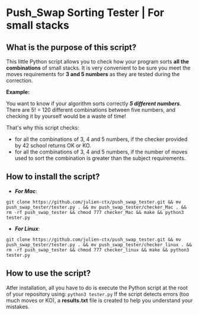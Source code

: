 # Push_Swap Sorting Tester | For small stacks

## What is the purpose of this script?

This little Python script allows you to check how your program sorts **all the combinations** of small stacks. It is very convenient to be sure you meet the moves requirements for **3 and 5 numbers** as they are tested during the correction.

**Example:**

You want to know if your algorithm sorts correctly ***5 different numbers***.
There are 5! = 120 different combinations between five numbers, and checking it by yourself would be a waste of time!

That's why this script checks:

- for all the combinations of 3, 4 and 5 numbers, if the checker provided by 42 school returns OK or KO.
- for all the combinations of 3, 4 and 5 numbers, if the number of moves used to sort the combination is greater than the subject requirements.

## How to install the script?
- ***For Mac***:

`git clone https://github.com/julien-ctx/push_swap_tester.git && mv push_swap_tester/tester.py . && mv push_swap_tester/checker_Mac . && rm -rf push_swap_tester && chmod 777 checker_Mac && make && python3 tester.py`

- ***For Linux***:

`git clone https://github.com/julien-ctx/push_swap_tester.git && mv push_swap_tester/tester.py . && mv push_swap_tester/checker_linux . && rm -rf push_swap_tester && chmod 777 checker_linux && make && python3 tester.py`

## How to use the script?

Atfer installation, all you have to do is execute the Python script at the root of your repository using: `python3 tester.py`
If the script detects errors (too much moves or KO), a **results.txt** file is created to help you understand your mistakes.
